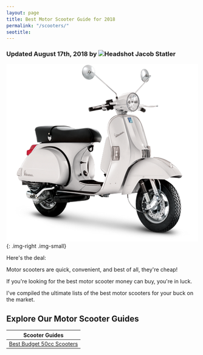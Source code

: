 ```yaml
---
layout: page
title: Best Motor Scooter Guide for 2018
permalink: "/scooters/"
seotitle: 
---
```


<h3 class="page-subtitle">
	Updated August 17th, 2018 by 
	<img src="../img/profile/headshot.jpg" class="circle" alt="Headshot">
	Jacob Statler
</h3>

![scooter article header](/img/scooters/scooter.png){: .img-right .img-small}

Here's the deal: 

Motor scooters are quick, convenient, and best of all, they're cheap! 

If you're looking for the best motor scooter money can buy, you're in luck. 

I've compiled the ultimate lists of the best motor scooters for your buck on the market.

<h2>Explore Our Motor Scooter Guides</h2>

<table class="basic-table" align: center>
	<thead>
  		<tr>
			<th>Scooter Guides</th>
		</tr>
	</thead>
	<tbody>
		<tr>
		<td><a href="/scooters/50cc/">Best Budget 50cc Scooters</a></td>
		</tr>
	</tbody>
</table>

